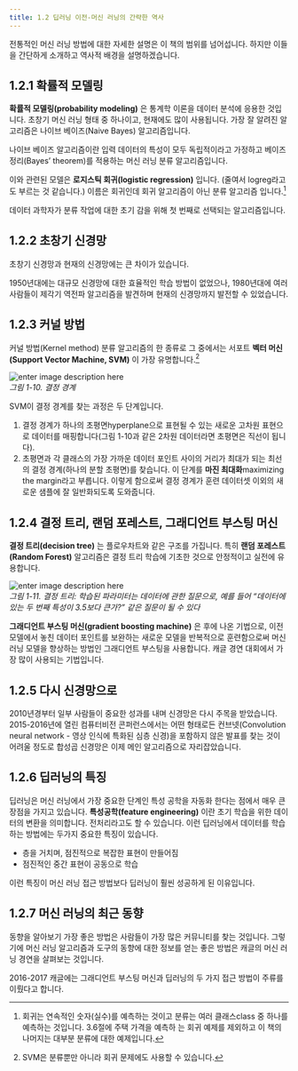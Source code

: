 ```yaml
---
title: 1.2 딥러닝 이전-머신 러닝의 간략한 역사
---
```


전통적인 머신 러닝 방법에 대한 자세한 설명은 이 책의 범위를 넘어섭니다. 하지만 이들을 간단하게 소개하고 역사적 배경을 설명하겠습니다.


## 1.2.1 확률적 모델링

**확률적 모델링(probability modeling)** 은 통계학 이론을 데이터 분석에 응용한 것입니다. 초창기 머신 러닝 형태 중 하나이고, 현재에도 많이 사용됩니다. 가장 잘 알려진 알고리즘은 나이브 베이즈(Naive Bayes) 알고리즘입니다.

나이브 베이즈 알고리즘이란 입력 데이터의 특성이 모두 독립적이라고 가정하고 베이즈 정리(Bayes’ theorem)를 적용하는 머신 러닝 분류 알고리즘입니다.

이와 관련된 모델은 **로지스틱 회귀(logistic regression)** 입니다. (줄여서 logreg라고도 부르는 것 같습니다.) 이름은 회귀인데 회귀 알고리즘이 아닌 분류 알고리즘 입니다.[^1]

[^1]: 회귀는 연속적인 숫자(실수)를 예측하는 것이고 분류는 여러 클래스class 중 하나를 예측하는 것입니다. 3.6절에 주택 가격을 예측하 는 회귀 예제를 제외하고 이 책의 나머지는 대부분 분류에 대한 예제입니다.

데이터 과학자가 분류 작업에 대한 초기 감을 위해 첫 번째로 선택되는 알고리즘입니다.


## 1.2.2 초창기 신경망

초창기 신경망과 현재의 신경망에는 큰 차이가 있습니다.

1950년대에는 대규모 신경망에 대한 효율적인 학습 방법이 없었으나, 1980년대에 여러 사람들이 제각기 역전파 알고리즘을 발견하며 현재의 신경망까지 발전할 수 있었습니다.


## 1.2.3 커널 방법

커널 방법(Kernel method) 분류 알고리즘의 한 종류로 그 중에서는 서포트 **벡터 머신(Support Vector Machine, SVM)** 이 가장 유명합니다.[^2]

[^2]: SVM은 분류뿐만 아니라 회귀 문제에도 사용할 수 있습니다.

![enter image description here](https://tensorflowkorea.files.wordpress.com/2018/12/043.jpg?w=189&h=300)  
_그림 1-10. 결정 경계_

SVM이 결정 경계를 찾는 과정은 두 단계입니다.

1. 결정 경계가 하나의 초평면hyperplane으로 표현될 수 있는 새로운 고차원 표현으로 데이터를 매핑합니다(그림 1-10과 같은 2차원 데이터라면 초평면은 직선이 됩니다).
2. 초평면과 각 클래스의 가장 가까운 데이터 포인트 사이의 거리가 최대가 되는 최선의 결정 경계(하나의 분할 초평면)를 찾습니다. 이 단계를 **마진 최대화**maximizing the margin라고 부릅니다. 이렇게 함으로써 결정 경계가 훈련 데이터셋 이외의 새로운 샘플에 잘 일반화되도록 도와줍니다.


## 1.2.4 결정 트리, 랜덤 포레스트, 그래디언트 부스팅 머신

**결정 트리(decision tree)** 는 플로우차트와 같은 구조를 가집니다. 특히 **랜덤 포레스트(Random Forest)** 알고리즘은 결정 트리 학습에 기초한 것으로 안정적이고 실전에 유용합니다.

![enter image description here](https://tensorflowkorea.files.wordpress.com/2018/12/044.jpg?w=300&h=205)  
_그림 1-11. 결정 트리: 학습된 파라미터는 데이터에 관한 질문으로, 예를 들어 “데이터에 있는 두 번째 특성이 3.5보다 큰가?” 같은 질문이 될 수 있다_

**그래디언트 부스팅 머신(gradient boosting machine)** 은 후에 나온 기법으로, 이전 모델에서 놓친 데이터 포인트를 보완하는 새로운 모델을 반복적으로 훈련함으로써 머신 러닝 모델을 향상하는 방법인 그래디언트 부스팅을 사용합니다. 캐글 경연 대회에서 가장 많이 사용되는 기법입니다.


## 1.2.5 다시 신경망으로

2010년경부터 일부 사람들이 중요한 성과를 내며 신경망은 다시 주목을 받았습니다. 2015-2016년에 열린 컴퓨터비전 콘퍼런스에서는 어떤 형태로든 컨브넷(Convolution neural network - 영상 인식에 특화된 심층 신경)을 포함하지 않은 발표를 찾는 것이 어려울 정도로 합성곱 신경망은 이제 메인 알고리즘으로 자리잡았습니다.


## 1.2.6 딥러닝의 특징

딥러닝은 머신 러닝에서 가장 중요한 단계인 특성 공학을 자동화 한다는 점에서 매우 큰 장점을 가지고 있습니다. **특성공학(feature engineering)** 이란 초기 학습을 위한 데이터의 변환을 의미합니다. 전처리라고도 할 수 있습니다. 이런 딥러닝에서 데이터를 학습하는 방법에는 두가지 중요한 특징이 있습니다.

- 층을 거치며, 점진적으로 복잡한 표현이 만들어짐
- 점진적인 중간 표현이 공동으로 학습

이런 특징이 머신 러닝 접근 방법보다 딥러닝이 훨씬 성공하게 된 이유입니다.


## 1.2.7 머신 러닝의 최근 동향

동향을 알아보기 가장 좋은 방법은 사람들이 가장 많은 커뮤니티를 찾는 것입니다. 그렇기에 머신 러닝 알고리즘과 도구의 동향에 대한 정보를 얻는 좋은 방법은 캐글의 머신 러닝 경연을 살펴보는 것입니다.

2016-2017 캐글에는 그래디언트 부스팅 머신과 딥러닝의 두 가지 접근 방법이 주류를 이뤘다고 합니다.
